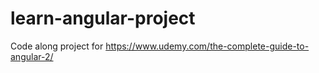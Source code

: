 # learn-angular-project
Code along project for https://www.udemy.com/the-complete-guide-to-angular-2/
